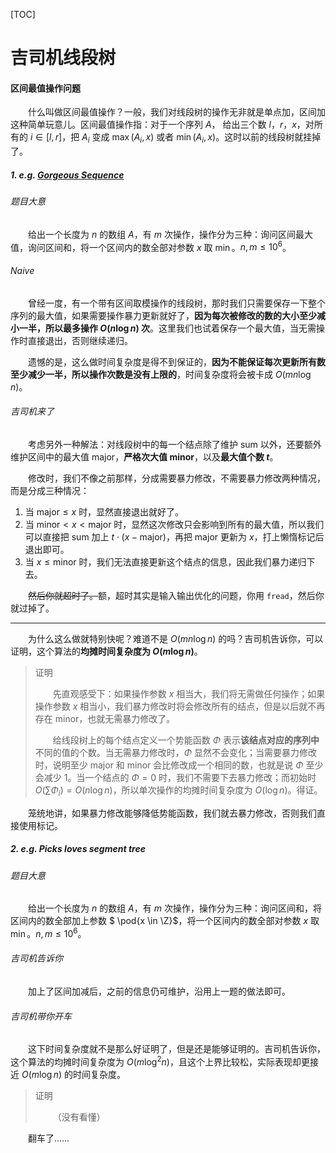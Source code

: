 [TOC]

# 吉司机线段树

#### 区间最值操作问题

&emsp;&emsp;什么叫做区间最值操作？一般，我们对线段树的操作无非就是单点加，区间加这种简单玩意儿。区间最值操作指：对于一个序列 $A$， 给出三个数 $l$，$r$，$x$，对所有的 $i \in [l, r]$，把 $A_i$ 变成 $\max(A_i, x)$ 或者 $\min(A_i, x)$。这时以前的线段树就挂掉了。

##### 1. e.g. [Gorgeous Sequence](http://acm.hdu.edu.cn/showproblem.php?pid=5306)

###### 题目大意

&emsp;&emsp;给出一个长度为 $n$ 的数组 $A$，有 $m$ 次操作，操作分为三种：询问区间最大值，询问区间和，将一个区间内的数全部对参数 $x$ 取 $\min$。$n, m \le 10^6$。

###### Naive

&emsp;&emsp;曾经一度，有一个带有区间取模操作的线段树，那时我们只需要保存一下整个序列的最大值，如果需要操作暴力更新就好了，**因为每次被修改的数的大小至少减小一半，所以最多操作 $O(n \log n)$ 次**。这里我们也试着保存一个最大值，当无需操作时直接退出，否则继续递归。

&emsp;&emsp;遗憾的是，这么做时间复杂度是得不到保证的，**因为不能保证每次更新所有数至少减少一半，所以操作次数是没有上限的**，时间复杂度将会被卡成 $O(mn \log n)$。

###### 吉司机来了

&emsp;&emsp;考虑另外一种解法：对线段树中的每一个结点除了维护 $\mathrm{sum}$ 以外，还要额外维护区间中的最大值 $\mathrm{major}$，**严格次大值 $\mathrm{minor}$**，以及**最大值个数 $t$**。

&emsp;&emsp;修改时，我们不像之前那样，分成需要暴力修改，不需要暴力修改两种情况，而是分成三种情况：

1. 当 $\mathrm{major} \le x$ 时，显然直接退出就好了。
2. 当 $\mathrm{minor} < x < \mathrm{major}$ 时，显然这次修改只会影响到所有的最大值，所以我们可以直接把 $\mathrm{sum}$ 加上 $t \cdot (x - \mathrm{major})$，再把 $\mathrm{major}$ 更新为 $x$，打上懒惰标记后退出即可。 
3. 当 $x \le \mathrm{minor}$ 时，我们无法直接更新这个结点的信息，因此我们暴力递归下去。

&emsp;&emsp;~~然后你就超时了。~~额，超时其实是输入输出优化的问题，你用 `fread`，然后你就过掉了。

------

&emsp;&emsp;为什么这么做就特别快呢？难道不是 $O(mn \log n)$ 的吗？吉司机告诉你，可以证明，这个算法的**均摊时间复杂度为 $O(m \log n)$**。

> 证明
>
> &emsp;&emsp;先直观感受下：如果操作参数 $x$ 相当大，我们将无需做任何操作；如果操作参数 $x$ 相当小，我们暴力修改时将会修改所有的结点，但是以后就不再存在 $\mathrm{minor}$，也就无需暴力修改了。
>
> &emsp;&emsp;给线段树上的每个结点定义一个势能函数 $\Phi$ 表示**该结点对应的序列中**不同的值的个数。当无需暴力修改时，$\Phi$ 显然不会变化；当需要暴力修改时，说明至少 $\mathrm{major}$ 和 $\mathrm{minor}$ 会比修改成一个相同的数，也就是说 $\Phi$ 至少会减少 1。当一个结点的 $\Phi = 0$ 时，我们不需要下去暴力修改；而初始时 $O(\sum \Phi_i) = O(n \log n)$，所以单次操作的均摊时间复杂度为 $O(\log n)$。得证。

&emsp;&emsp;笼统地讲，如果暴力修改能够降低势能函数，我们就去暴力修改，否则我们直接使用标记。 

##### 2. e.g. Picks loves segment tree

###### 题目大意

&emsp;&emsp;给出一个长度为 $n$ 的数组 $A$，有 $m$ 次操作，操作分为三种：询问区间和，将区间内的数全部加上参数 $ \pod{x \in \Z}$，将一个区间内的数全部对参数 $x$ 取 $\min$。$n, m \le 10^6$。

###### 吉司机告诉你

&emsp;&emsp;加上了区间加减后，之前的信息仍可维护，沿用上一题的做法即可。

###### 吉司机带你开车

&emsp;&emsp;这下时间复杂度就不是那么好证明了，但是还是能够证明的。吉司机告诉你，这个算法的均摊时间复杂度为 $O(m \log^2 n)$，且这个上界比较松，实际表现却更接近 $O(m \log n)$ 的时间复杂度。

> 证明
>
> &emsp;&emsp;（没有看懂）

&emsp;&emsp;翻车了……